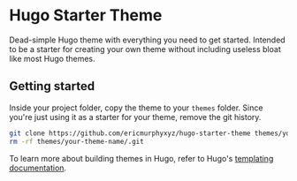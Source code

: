 # Hugo Starter Theme

Dead-simple Hugo theme with everything you need to get started. Intended to be a starter for creating your own theme without including useless bloat like most Hugo themes.

## Getting started

Inside your project folder, copy the theme to your `themes` folder. Since you're just using it as a starter for your theme, remove the git history.

```bash
git clone https://github.com/ericmurphyxyz/hugo-starter-theme themes/your-theme-name
rm -rf themes/your-theme-name/.git
```

To learn more about building themes in Hugo, refer to Hugo's [templating documentation](https://gohugo.io/templates/).
